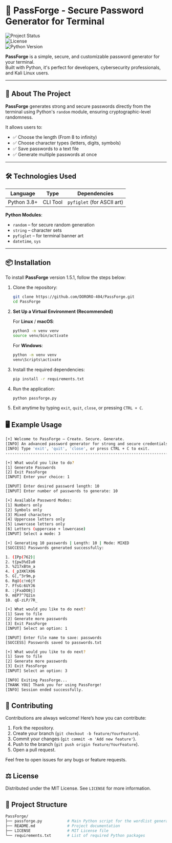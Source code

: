 # 🔐 PassForge - Secure Password Generator for Terminal

![Project Status](https://img.shields.io/badge/status-active-brightgreen)  
![License](https://img.shields.io/badge/license-MIT-blue)  
![Python Version](https://img.shields.io/badge/python-3.8+-blue)

**PassForge** is a simple, secure, and customizable password generator for your terminal.  
Built with Python, it's perfect for developers, cybersecurity professionals, and Kali Linux users.

---

## 🚀 About The Project

**PassForge** generates strong and secure passwords directly from the terminal using Python's `random` module, ensuring cryptographic-level randomness.

It allows users to:

- ✅ Choose the length (From 8 to infinity)
- ✅ Choose character types (letters, digits, symbols)
- ✅ Save passwords to a text file
- ✅ Generate multiple passwords at once

---

## 🛠 Technologies Used

| Language   | Type     | Dependencies     |
|------------|----------|------------------|
| Python 3.8+| CLI Tool | `pyfiglet` (for ASCII art)

**Python Modules**:
- `random` – for secure random generation
- `string` – character sets
- `pyfiglet` – for terminal banner art
- `datetime`, `sys`

---

## 📦 Installation
To install **PassForge** version 1.5.1, follow the steps below:

1. Clone the repository:

    ```bash
    git clone https://github.com/DORORO-404/PassForge.git
    cd PassForge
    ```

2. **Set Up a Virtual Environment (Recommended)**

    For **Linux** / **macOS**:
    ```bash
    python3 -m venv venv
    source venv/bin/activate
    ```

    For **Windows**:
    ```bash
    python -m venv venv
    venv\Scripts\activate
    ```

3. Install the required dependencies:

    ```bash
    pip install -r requirements.txt
    ```

4. Run the application:

    ```bash
    python passforge.py
    ```

5. Exit anytime by typing `exit`, `quit`, `close`, or pressing `CTRL + C`.

## 🖥️ Example Usage

```bash
[+] Welcome to PassForge — Create. Secure. Generate.
[INFO] An advanced password generator for strong and secure credentials.
[INFO] Type 'exit', 'quit', 'close', or press CTRL + C to exit.
---------------------------------------------------------------------------

[+] What would you like to do?
[1] Generate Passwords
[2] Exit PassForge
[INPUT] Enter your choice: 1

[INPUT] Enter desired password length: 10
[INPUT] Enter number of passwords to generate: 10

[+] Available Password Modes:
[1] Numbers only
[2] Symbols only
[3] Mixed characters
[4] Uppercase letters only
[5] Lowercase letters only
[6] Letters (uppercase + lowercase)
[INPUT] Select a mode: 3

[+] Generating 10 passwords | Length: 10 | Mode: MIXED
[SUCCESS] Passwords generated successfully:

1. (IPp(762)|
2. t{pw3%dIu0
3. %217xBtm_a
4. (_p3XKlX06
5. G[,^3r9m,p
6. RqU(c!n6jY
7. FfsG:6UYJ6
8. :jFxaDO8j]
9. mEP7^7Q2in
10. qE-zLP/7R_

[+] What would you like to do next?
[1] Save to file
[2] Generate more passwords
[3] Exit PassForge
[INPUT] Select an option: 1

[INPUT] Enter file name to save: passwords
[SUCCESS] Passwords saved to passwords.txt

[+] What would you like to do next?
[1] Save to file
[2] Generate more passwords
[3] Exit PassForge
[INPUT] Select an option: 3

[INFO] Exiting PassForge...
[THANK YOU] Thank you for using PassForge!
[INFO] Session ended successfully.
```

## 🤝 Contributing

Contributions are always welcome! Here’s how you can contribute:

1. Fork the repository.
2. Create your branch (`git checkout -b feature/YourFeature`).
3. Commit your changes (`git commit -m 'Add new feature'`).
4. Push to the branch (`git push origin feature/YourFeature`).
5. Open a pull request.

Feel free to open issues for any bugs or feature requests.

## ⚖️ License

Distributed under the MIT License. See `LICENSE` for more information.

## 📁 Project Structure
```bash
PassForge/
├── passforge.py           # Main Python script for the wordlist generator
├── README.md              # Project documentation
├── LICENSE                # MIT License file
└── requirements.txt       # List of required Python packages
```